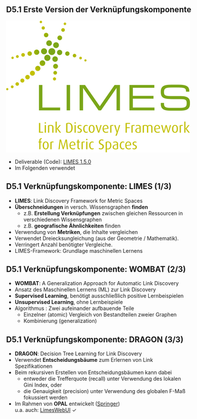 ## D5.1 Erste Version der Verknüpfungskomponente

![](../Medien/AP5.1-Limes.png)

- Deliverable (Code): [LIMES 1.5.0](https://github.com/dice-group/LIMES/releases/tag/1.5.0)
- Im Folgenden verwendet

## D5.1 Verknüpfungskomponente: LIMES (1/3)

- **LIMES**: Link Discovery Framework for Metric Spaces
- **Überschneidungen** in versch. Wissensgraphen **finden**
    - z.B. **Erstellung Verknüpfungen** zwischen gleichen
Ressourcen in verschiedenen Wissensgraphen
    - z.B. **geografische Ähnlichkeiten** finden
- Verwendung von **Metriken**, die Inhalte vergleichen
- Verwendet Dreiecksungleichung (aus der Geometrie / Mathematik).
- Verringert Anzahl benötigter
Vergleiche.
- LIMES-Framework: Grundlage maschinellen Lernens

## D5.1 Verknüpfungskomponente: WOMBAT (2/3)

- **WOMBAT**: A Generalization Approach for Automatic Link Discovery
- Ansatz des Maschinellen Lernens (ML) zur Link Discovery
- **Supervised Learning**, benötigt ausschließlich positive Lernbeispielen
- **Unsupervised Learning**, ohne Lernbeispiele
- Algorithmus : Zwei aufeinander aufbauende Teile
    - Einzelner (atomic) Vergleich von Bestandteilen zweier Graphen
    - Kombinierung (generalization)

## D5.1 Verknüpfungskomponente: DRAGON (3/3)

- **DRAGON**: Decision Tree Learning for Link Discovery
- Verwendet **Entscheidungsbäume** zum Erlernen von Link Spezifikationen
- Beim rekursiven Erstellen von Entscheidungsbäumen kann
dabei
    - entweder die Trefferquote (recall) unter Verwendung des lokalen Gini Index, oder
    - die Genauigkeit (precision) unter Verwendung des globalen F-Maß fokussiert werden
- Im Rahmen von **OPAL** entwickelt ([Springer](https://link.springer.com/chapter/10.1007%2F978-3-030-19274-7_31))  
 u.a. auch: [LimesWebUI](http://ceur-ws.org/Vol-2456/paper53.pdf) ✓

